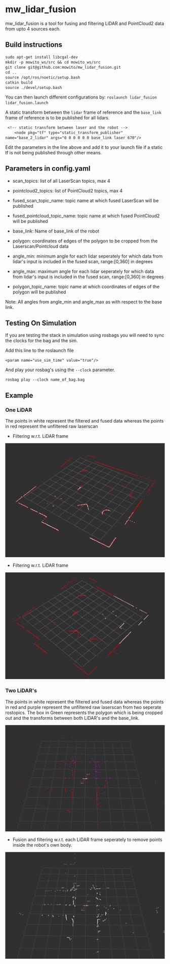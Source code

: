 # mw_lidar_fusion

mw_lidar_fusion is a tool for fusing and filtering LiDAR and PointCloud2 data from upto 4 sources each.

## Build instructions
```
sudo apt-get install libcgal-dev
mkdir -p mowito_ws/src && cd mowito_ws/src
git clone git@github.com:mowito/mw_lidar_fusion.git
cd ..
source /opt/ros/noetic/setup.bash
catkin build
source ./devel/setup.bash
```

You can then launch different configurations by:
`roslaunch lidar_fusion lidar_fusion.launch`

A static transform between the `lidar` frame of reference and the `base_link` frame of reference is to be published for all lidars.

```
 <!-- static transform between laser and the robot -->
    <node pkg="tf" type="static_transform_publisher" name="base_2_lidar" args="0 0 0 0 0 0 base_link laser 670"/>
```    
Edit the parameters in the line above and add it to your launch file if a static tf is not being published through other means.

## Parameters in config.yaml

- scan_topics: list of all LaserScan topics, max 4

- pointcloud2_topics: list of PointCloud2 topics, max 4

- fused_scan_topic_name: topic name at which fused LaserScan will be published

- fused_pointcloud_topic_name: topic name at which fused PointCloud2 will be published

- base_link: Name of base_link of the robot

- polygon: coordinates of edges of the polygon to be cropped from the Laserscan/Pointcloud data

- angle_min: minimum angle for each lidar seperately for which data from lidar's input is included in the fused scan, range:[0,360] in degrees

- angle_max: maximum angle for each lidar seperately for which data from lidar's input is included in the fused scan, range:[0,360] in degrees

- polygon_topic_name: topic name at which coordinates of edges of the polygon will be published

Note: All angles from angle_min and angle_max as with respect to the base link.

## Testing On Simulation

If you are testing the stack in simulation using rosbags you will need to sync the clocks for the bag and the sim.

Add this line to the roslaunch file
 ```
 <param name="use_sim_time" value="true"/>
```

And play your rosbag's using the `--clock` parameter.
```
rosbag play --clock name_of_bag.bag 
```

## Example

### One LiDAR

The points in white represent the filtered and fused data whereas the points in red represent the unfiltered raw laserscan

- Filtering w.r.t. LiDAR frame

![](/examples/1.png)

- Filtering w.r.t. LiDAR frame

![](/examples/5.png)

### Two LiDAR's

The points in white represent the filtered and fused data whereas the points in red and purple represent the unfiltered raw laserscan from two seperate rostopics. The box in Green represents the polygon which is being cropped out and the transforms between both LiDAR's and the base_link.

![](/examples/14.png)

- Fusion and filtering w.r.t. each LiDAR frame seperately to remove points inside the robot's own body.

![](/examples/13.png)
